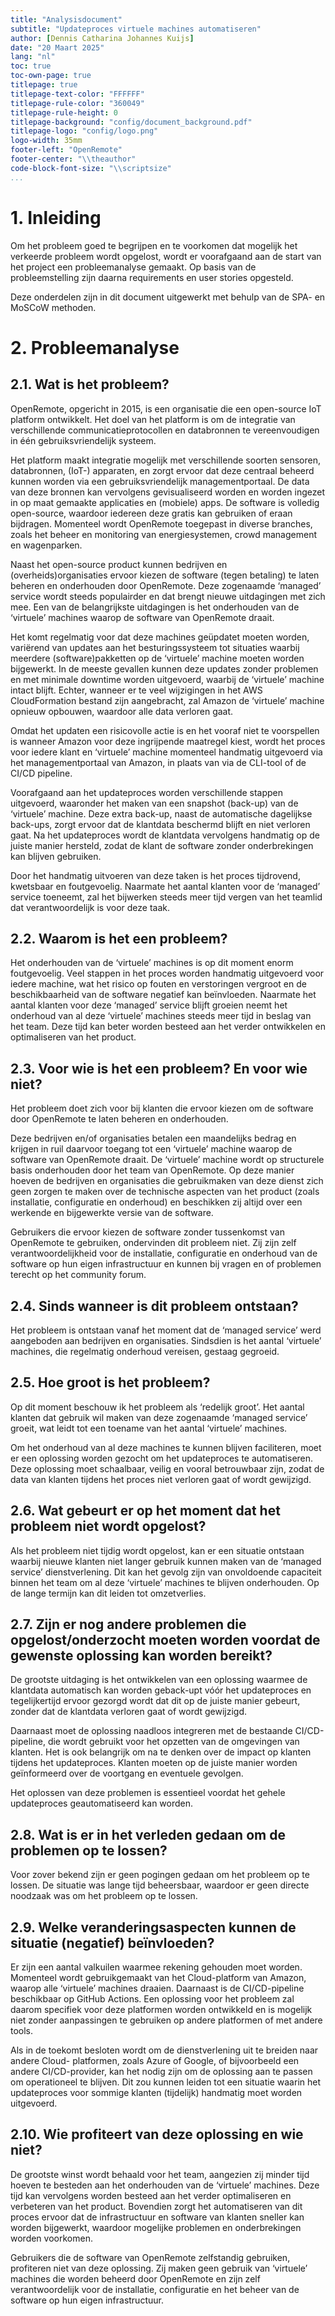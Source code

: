 ```yaml
---
title: "Analysisdocument"
subtitle: "Updateproces virtuele machines automatiseren"
author: [Dennis Catharina Johannes Kuijs]
date: "20 Maart 2025"
lang: "nl"
toc: true
toc-own-page: true
titlepage: true
titlepage-text-color: "FFFFFF"
titlepage-rule-color: "360049"
titlepage-rule-height: 0
titlepage-background: "config/document_background.pdf"
titlepage-logo: "config/logo.png"
logo-width: 35mm
footer-left: "OpenRemote"
footer-center: "\\theauthor"
code-block-font-size: "\\scriptsize"
...
```


# 1. Inleiding
Om het probleem goed te begrijpen en te voorkomen dat mogelijk het verkeerde probleem wordt opgelost, wordt er voorafgaand aan de start van het project een probleemanalyse gemaakt.
Op basis van de probleemstelling zijn daarna requirements en user stories opgesteld.

Deze onderdelen zijn in dit document uitgewerkt met behulp van de SPA- en MoSCoW methoden.

# 2. Probleemanalyse

## 2.1. Wat is het probleem?
OpenRemote, opgericht in 2015, is een organisatie die een open-source IoT platform ontwikkelt. 
Het doel van het platform is om de integratie van verschillende communicatieprotocollen en databronnen te vereenvoudigen in één gebruiksvriendelijk systeem.

Het platform maakt integratie mogelijk met verschillende soorten sensoren, databronnen, (IoT-) apparaten, en zorgt ervoor dat deze centraal beheerd kunnen worden via een gebruiksvriendelijk managementportaal. De data van deze bronnen kan vervolgens gevisualiseerd worden en worden ingezet in op maat gemaakte applicaties en (mobiele) apps.
De software is volledig open-source, waardoor iedereen deze gratis kan gebruiken of eraan bijdragen. Momenteel wordt OpenRemote toegepast in diverse branches, zoals het beheer en monitoring van energiesystemen, crowd management en wagenparken.

Naast het open-source product kunnen bedrijven en (overheids)organisaties ervoor kiezen de software (tegen betaling) te laten beheren en onderhouden door OpenRemote. Deze zogenaamde ‘managed’ service wordt steeds populairder en dat brengt nieuwe uitdagingen met zich mee.
Een van de belangrijkste uitdagingen is het onderhouden van de ‘virtuele’ machines waarop de software van OpenRemote draait.

Het komt regelmatig voor dat deze machines geüpdatet moeten worden, variërend van updates aan het besturingssysteem tot situaties waarbij meerdere (software)pakketten op de ‘virtuele’ machine moeten worden bijgewerkt.
In de meeste gevallen kunnen deze updates zonder problemen en met minimale downtime worden uitgevoerd, waarbij de ‘virtuele’ machine intact blijft. Echter, wanneer er te veel wijzigingen in het AWS CloudFormation bestand zijn aangebracht, zal Amazon de ‘virtuele’ machine opnieuw opbouwen, waardoor alle data verloren gaat.

Omdat het updaten een risicovolle actie is en het vooraf niet te voorspellen is wanneer Amazon voor deze ingrijpende maatregel kiest, wordt het proces voor iedere klant en ‘virtuele’ machine momenteel handmatig uitgevoerd via het managementportaal van Amazon, in plaats van via de CLI-tool of de CI/CD pipeline. 

Voorafgaand aan het updateproces worden verschillende stappen uitgevoerd, waaronder het maken van een snapshot (back-up) van de ‘virtuele’ machine. Deze extra back-up, naast de automatische dagelijkse back-ups, zorgt ervoor dat de klantdata beschermd blijft en niet verloren gaat. 
Na het updateproces wordt de klantdata vervolgens handmatig op de juiste manier hersteld, zodat de klant de software zonder onderbrekingen kan blijven gebruiken.

Door het handmatig uitvoeren van deze taken is het proces tijdrovend, kwetsbaar en foutgevoelig. Naarmate het aantal klanten voor de ‘managed’ service toeneemt, zal het bijwerken steeds meer tijd vergen van het teamlid dat verantwoordelijk is voor deze taak.

## 2.2. Waarom is het een probleem?
Het onderhouden van de ‘virtuele’ machines is op dit moment enorm foutgevoelig. Veel stappen in het proces worden handmatig uitgevoerd voor iedere machine, wat het risico op fouten en verstoringen vergroot en de beschikbaarheid van de software negatief kan beïnvloeden.
Naarmate het aantal klanten voor deze ‘managed’ service blijft groeien neemt het onderhoud van al deze ‘virtuele’ machines steeds meer tijd in beslag van het team. Deze tijd kan beter worden besteed aan het verder ontwikkelen en optimaliseren van het product.

## 2.3. Voor wie is het een probleem? En voor wie niet?
Het probleem doet zich voor bij klanten die ervoor kiezen om de software door OpenRemote te laten beheren en onderhouden. 

Deze bedrijven en/of organisaties betalen een maandelijks bedrag en krijgen in ruil daarvoor toegang tot een ‘virtuele’ machine waarop de software van OpenRemote draait. De ‘virtuele’ machine wordt op structurele basis onderhouden door het team van OpenRemote.
Op deze manier hoeven de bedrijven en organisaties die gebruikmaken van deze dienst zich geen zorgen te maken over de technische aspecten van het product (zoals installatie, configuratie en onderhoud) en beschikken zij altijd over een werkende en bijgewerkte versie van de software.

Gebruikers die ervoor kiezen de software zonder tussenkomst van OpenRemote te gebruiken, ondervinden dit probleem niet. Zij zijn zelf verantwoordelijkheid voor de installatie, configuratie en onderhoud van de software op hun eigen infrastructuur en kunnen bij vragen en of problemen terecht op het community forum.

## 2.4. Sinds wanneer is dit probleem ontstaan?
Het probleem is ontstaan vanaf het moment dat de ‘managed service’ werd aangeboden aan bedrijven en organisaties. Sindsdien is het aantal ‘virtuele’ machines, die regelmatig onderhoud vereisen, gestaag gegroeid.

## 2.5. Hoe groot is het probleem?
Op dit moment beschouw ik het probleem als ‘redelijk groot’. Het aantal klanten dat gebruik wil maken van deze zogenaamde ‘managed service’ groeit, wat leidt tot een toename van het aantal ‘virtuele’ machines.

Om het onderhoud van al deze machines te kunnen blijven faciliteren, moet er een oplossing worden gezocht om het updateproces te automatiseren. Deze oplossing moet schaalbaar, veilig en vooral betrouwbaar zijn, zodat de data van klanten tijdens het proces niet verloren gaat of wordt gewijzigd.

## 2.6. Wat gebeurt er op het moment dat het probleem niet wordt opgelost?
Als het probleem niet tijdig wordt opgelost, kan er een situatie ontstaan waarbij nieuwe klanten niet langer gebruik kunnen maken van de ‘managed service’ dienstverlening.
Dit kan het gevolg zijn van onvoldoende capaciteit binnen het team om al deze ‘virtuele’ machines te blijven onderhouden. Op de lange termijn kan dit leiden tot omzetverlies.

## 2.7. Zijn er nog andere problemen die opgelost/onderzocht moeten worden voordat de gewenste oplossing kan worden bereikt?
De grootste uitdaging is het ontwikkelen van een oplossing waarmee de klantdata automatisch kan worden geback-upt vóór het updateproces en tegelijkertijd ervoor gezorgd wordt dat dit op de juiste manier gebeurt, zonder dat de klantdata verloren gaat of wordt gewijzigd.

Daarnaast moet de oplossing naadloos integreren met de bestaande CI/CD-pipeline, die wordt gebruikt voor het opzetten van de omgevingen van klanten. Het is ook belangrijk om na te denken over de impact op klanten tijdens het updateproces. Klanten moeten op de juiste manier worden geïnformeerd over de voortgang en eventuele gevolgen.

Het oplossen van deze problemen is essentieel voordat het gehele updateproces geautomatiseerd kan worden.

## 2.8. Wat is er in het verleden gedaan om de problemen op te lossen?
Voor zover bekend zijn er geen pogingen gedaan om het probleem op te lossen. De situatie was lange tijd beheersbaar, waardoor er geen directe noodzaak was om het probleem op te lossen.

## 2.9. Welke veranderingsaspecten kunnen de situatie (negatief) beïnvloeden?
Er zijn een aantal valkuilen waarmee rekening gehouden moet worden. Momenteel wordt gebruikgemaakt van het Cloud-platform van Amazon, waarop alle ‘virtuele’ machines draaien. Daarnaast is de CI/CD-pipeline beschikbaar op GitHub Actions.
Een oplossing voor het probleem zal daarom specifiek voor deze platformen worden ontwikkeld en is mogelijk niet zonder aanpassingen te gebruiken op andere platformen of met andere tools.

Als in de toekomt besloten wordt om de dienstverlening uit te breiden naar andere Cloud- platformen, zoals Azure of Google, of bijvoorbeeld een andere CI/CD-provider, kan het nodig zijn om de oplossing aan te passen om operationeel te blijven.
Dit zou kunnen leiden tot een situatie waarin het updateproces voor sommige klanten (tijdelijk) handmatig moet worden uitgevoerd.

## 2.10. Wie profiteert van deze oplossing en wie niet?
De grootste winst wordt behaald voor het team, aangezien zij minder tijd hoeven te besteden aan het onderhouden van de ‘virtuele’ machines. Deze tijd kan vervolgens worden besteed aan het verder optimaliseren en verbeteren van het product.
Bovendien zorgt het automatiseren van dit proces ervoor dat de infrastructuur en software van klanten sneller kan worden bijgewerkt, waardoor mogelijke problemen en onderbrekingen worden voorkomen.

Gebruikers die de software van OpenRemote zelfstandig gebruiken, profiteren niet van deze oplossing. Zij maken geen gebruik van ‘virtuele’ machines die worden beheerd door OpenRemote en zijn zelf verantwoordelijk voor de installatie, configuratie en het beheer van de software op hun eigen infrastructuur.
